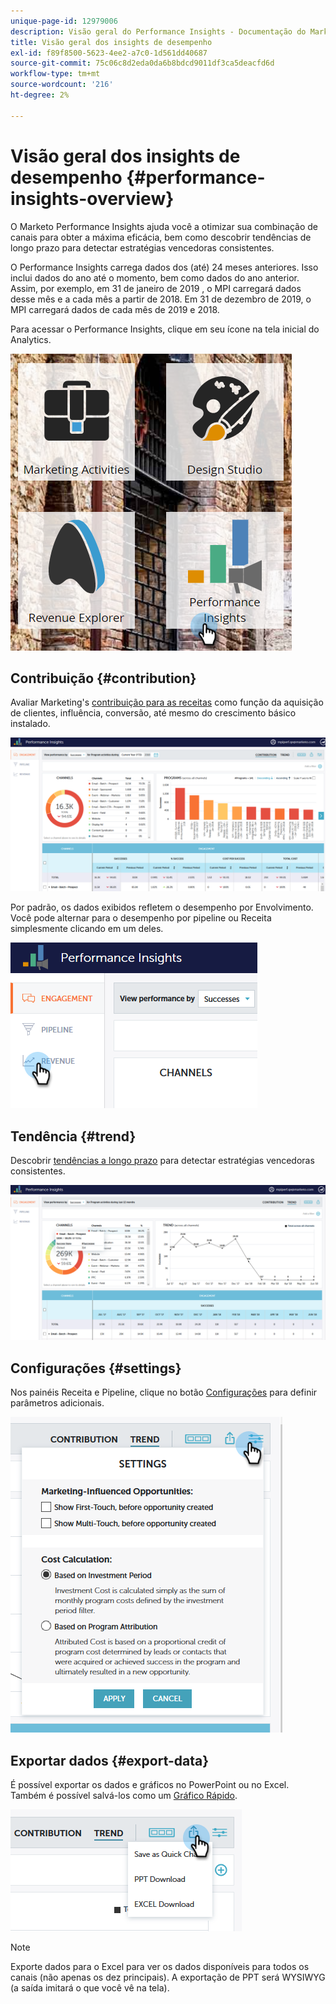 ```yaml
---
unique-page-id: 12979006
description: Visão geral do Performance Insights - Documentação do Marketo - Documentação do produto
title: Visão geral dos insights de desempenho
exl-id: f89f8500-5623-4ee2-a7c0-1d561dd40687
source-git-commit: 75c06c8d2eda0da6b8bdcd9011df3ca5deacfd6d
workflow-type: tm+mt
source-wordcount: '216'
ht-degree: 2%

---
```


# Visão geral dos insights de desempenho {#performance-insights-overview}

O Marketo Performance Insights ajuda você a otimizar sua combinação de canais para obter a máxima eficácia, bem como descobrir tendências de longo prazo para detectar estratégias vencedoras consistentes.

O Performance Insights carrega dados dos (até) 24 meses anteriores. Isso inclui dados do ano até o momento, bem como dados do ano anterior. Assim, por exemplo, em 31 de janeiro de 2019 , o MPI carregará dados desse mês e a cada mês a partir de 2018. Em 31 de dezembro de 2019, o MPI carregará dados de cada mês de 2019 e 2018.

Para acessar o Performance Insights, clique em seu ícone na tela inicial do Analytics.

![](assets/one.png)

## Contribuição {#contribution}

Avaliar Marketing&#39;s [contribuição para as receitas](/help/marketo/product-docs/reporting/performance-insights/performance-insights-contribution-overview.md) como função da aquisição de clientes, influência, conversão, até mesmo do crescimento básico instalado.

![](assets/two.png)

Por padrão, os dados exibidos refletem o desempenho por Envolvimento. Você pode alternar para o desempenho por pipeline ou Receita simplesmente clicando em um deles.

![](assets/3.png)

## Tendência {#trend}

Descobrir [tendências a longo prazo](/help/marketo/product-docs/reporting/performance-insights/performance-insights-trend-overview.md) para detectar estratégias vencedoras consistentes.

![](assets/4.png)

## Configurações {#settings}

Nos painéis Receita e Pipeline, clique no botão [Configurações](/help/marketo/product-docs/reporting/performance-insights/performance-insights-settings.md) para definir parâmetros adicionais.

![](assets/5.png)

## Exportar dados {#export-data}

É possível exportar os dados e gráficos no PowerPoint ou no Excel. Também é possível salvá-los como um [Gráfico Rápido](/help/marketo/product-docs/reporting/performance-insights/performance-insights-quick-charts.md).

![](assets/6.png)

>[!NOTE]
>
>Exporte dados para o Excel para ver os dados disponíveis para todos os canais (não apenas os dez principais). A exportação de PPT será WYSIWYG (a saída imitará o que você vê na tela).
